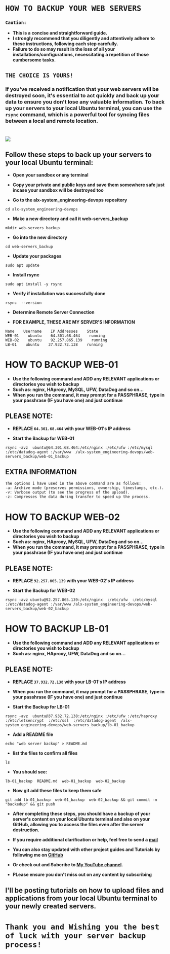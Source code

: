# `HOW TO BACKUP YOUR WEB SERVERS`

### ``Caution:``
- **This is a concise and straightforward guide.** 
- **I strongly recommend that you diligently and attentively adhere to these instructions, following each step carefully.**
-  **Failure to do so may result in the loss of all your installations/configurations, necessitating a repetition of those cumbersome tasks.**

## `THE CHOICE IS YOURS!`
 
### If you've received a notification that your web servers will be destroyed soon, it's essential to act quickly and back up your data to ensure you don't lose any valuable information. To back up your servers to your local Ubuntu terminal, you can use the `rsync` command, which is a powerful tool for syncing files between a local and remote location.
#
![](https://thumbs.dreamstime.com/b/backup-restore-button-white-background-backup-restore-button-white-265066860.jpg)

## Follow these steps to back up your servers to your local Ubuntu terminal:

- **Open your sandbox or any  terminal**

- **Copy your private and public keys and save them somewhere safe just incase your sandbox will be destroyed too**

- **Go to the alx-system_engineering-devops repository**

```
cd alx-system_engineering-devops
```
 - **Make a new directory and call it web-servers_backup**

```
mkdir web-servers_backup
```

- **Go into the new directory**

```
cd web-servers_backup
```

- **Update your packages**

```
sudo apt update
```

- **Install rsync**

```
sudo apt install -y rsync
```

- **Verify if installation was successfully done**

```
rsync  --version
```

- **Determine Remote Server Connection**

- **FOR EXAMPLE, THESE ARE MY SERVER'S INFORMATION**

```
Name    Username    IP Addresses    State
WEB-01    ubuntu    64.301.68.464    running
WEB-02    ubuntu    92.257.865.139    running
LB-01    ubuntu    37.932.72.138    running
```


# HOW TO BACKUP WEB-01

- **Use the following command and ADD any RELEVANT applications or directories you wish to backup**
- **Such as: nginx, HAproxy, MySQL, UFW, DataDog and so on...**
- **When you run the command, it may prompt for a PASSPHRASE, type in your passhrase (IF you have one) and just continue**

## PLEASE NOTE:
- **REPLACE  `64.301.68.464` with your WEB-01's IP address**

- **Start the Backup for WEB-01**

```
rsync -avz  ubuntu@64.301.68.464:/etc/nginx :/etc/ufw :/etc/mysql  :/etc/datadog-agent :/var/www  /alx-system_engineering-devops/web-servers_backup/web-01_backup
```


## EXTRA INFORMATION
```
The options i have used in the above command are as follows:
-a: Archive mode (preserves permissions, ownership, timestamps, etc.).
-v: Verbose output (to see the progress of the upload).
-z: Compresses the data during transfer to speed up the process.
```


# HOW TO BACKUP WEB-02

- **Use the following command and ADD any RELEVANT applications or directories you wish to backup**
- **Such as: nginx, HAproxy, MySQL, UFW, DataDog and so on...**
- **When you run the command, it may prompt for a PASSPHRASE, type in your passhrase (IF you have one) and just continue**


## PLEASE NOTE:
- **REPLACE  `92.257.865.139`  with your WEB-02's IP address**

- **Start the Backup for WEB-02**

```
rsync -avz ubuntu@92.257.865.139:/etc/nginx  :/etc/ufw  :/etc/mysql  :/etc/datadog-agent :/var/www /alx-system_engineering-devops/web-servers_backup/web-02_backup
```



# HOW TO BACKUP LB-01

- **Use the following command and ADD any RELEVANT applications or directories you wish to backup**
- **Such as: nginx, HAproxy, UFW, DataDog and so on...** 


## PLEASE NOTE:
- **REPLACE  `37.932.72.138`  with your LB-01's IP address**

- **When you run the command, it may prompt for a PASSPHRASE, type in your passhrase (IF you have one) and just continue**

- **Start the Backup for LB-01**

```
rsync -avz  ubuntu@37.932.72.138:/etc/nginx :/etc/ufw :/etc/haproxy :/etc/letsencrypt  :/etc/ssl  :/etc/datadog-agent  /alx-system_engineering-devops/web-servers_backup/lb-01_backup
```

- **Add a README file**
  
```
echo "web server backup" > README.md
```

- **list the files to confirm all files**

```
ls
```

- **You should see:**

```
lb-01_backup  README.md  web-01_backup  web-02_backup
```

- **Now git add these files to keep them safe**

```
git add lb-01_backup  web-01_backup  web-02_backup && git commit -m "backedup" && git push
```

- **After completing these steps, you should have a backup of your server's content on your local Ubuntu terminal and also on your GitHub,
allowing you to access the files even after the server destruction.**



- **If you require additional clarification or help, feel free to send a [mail](igbebestor72gmail.com)**
- **You can also stay updated with other project guides and Tutorials by following me on [GitHub](https://github.com/besthor)**
- **Or check out and Subcribe to [My YouTube channel](https://www.youtube.com/channel/UCVLwEYPiV1omTB-8ZQAioyw).**
- **PLease ensure you don't miss out on any content by subscribing**

## I'll be posting tutorials on how to upload files and applications from your local Ubuntu terminal to your newly created servers.

# `Thank you and Wishing you the best of luck with your server backup process!`

